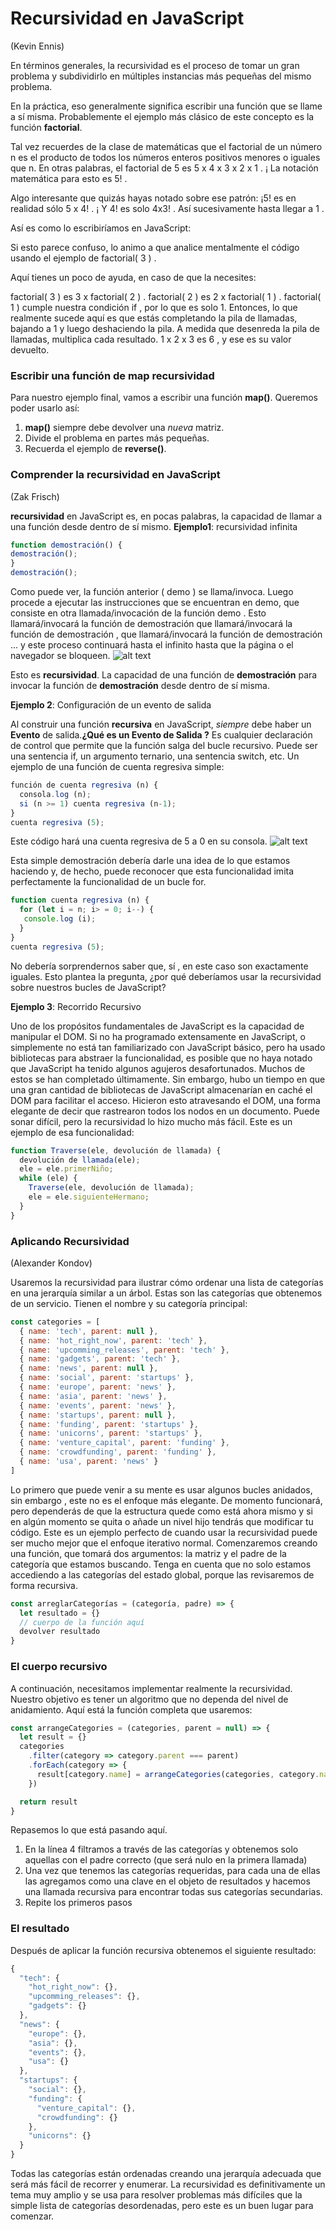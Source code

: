 # Recursividad en JavaScript
(Kevin Ennis)

En términos generales, la recursividad es el proceso de tomar un gran problema y subdividirlo en múltiples instancias más pequeñas del mismo problema. 

En la práctica, eso generalmente significa escribir una función que se llame a sí misma. Probablemente el ejemplo más clásico de este concepto es la función **factorial**.

Tal vez recuerdes de la clase de matemáticas que el factorial de un número n es el producto de todos los números enteros positivos menores o iguales que n. En otras palabras, el factorial de 5 es 5 x 4 x 3 x 2 x 1 . ¡ La notación matemática para esto es 5! .

Algo interesante que quizás hayas notado sobre ese patrón: ¡5! es en realidad sólo 5 x 4! . ¡ Y 4! es solo 4x3! . Así sucesivamente hasta llegar a 1 .

Así es como lo escribiríamos en JavaScript:

Si esto parece confuso, lo animo a que analice mentalmente el código usando el ejemplo de factorial( 3 ) .

Aquí tienes un poco de ayuda, en caso de que la necesites:

factorial( 3 ) es 3 x factorial( 2 ) .
factorial( 2 ) es 2 x factorial( 1 ) .
factorial( 1 ) cumple nuestra condición if , por lo que es solo 1.
Entonces, lo que realmente sucede aquí es que estás completando la pila de llamadas, bajando a 1 y luego deshaciendo la pila. A medida que desenreda la pila de llamadas, multiplica cada resultado. 1 x 2 x 3 es 6 , y ese es su valor devuelto.

### **Escribir una función de map recursividad**

Para nuestro ejemplo final, vamos a escribir una función **map()**.
Queremos poder usarlo así:
1. **map()** siempre debe devolver una *nueva* matriz.
2. Divide el problema en partes más pequeñas. 
3. Recuerda el ejemplo de **reverse()**.

### **Comprender la recursividad en JavaScript**
(Zak Frisch)

**recursividad** en JavaScript es, en pocas palabras, la capacidad de llamar a una función desde dentro de sí mismo. 
**Ejemplo1**: recursividad infinita
```javascript
function demostración() { 
demostración(); 
} 
demostración();
```
Como puede ver, la función anterior ( demo ) se llama/invoca. Luego procede a ejecutar las instrucciones que se encuentran en demo, que consiste en otra llamada/invocación de la función demo . Esto llamará/invocará la función de demostración que llamará/invocará la función de demostración , que llamará/invocará la función de demostración ... y este proceso continuará hasta el infinito hasta que la página o el navegador se bloqueen.
![alt text](https://miro.medium.com/max/1002/0*SlZ9PhUHtnMt-VRX.png)

Esto es **recursividad**. La capacidad de una función de **demostración** para invocar la función de **demostración** desde dentro de sí misma. 

**Ejemplo 2**: Configuración de un evento de salida

Al construir una función **recursiva** en JavaScript, *siempre* debe haber un **Evento** de salida.**¿Qué es un Evento de Salida ?** Es cualquier declaración de control que permite que la función salga del bucle recursivo. Puede ser una sentencia if, un argumento ternario, una sentencia switch, etc.
Un ejemplo de una función de cuenta regresiva simple:

```javascript
función de cuenta regresiva (n) { 
  consola.log (n); 
  si (n >= 1) cuenta regresiva (n-1); 
} 
cuenta regresiva (5);
```
Este código hará una cuenta regresiva de 5 a 0 en su consola.
![alt text](https://miro.medium.com/max/646/1*rYooIjptQIFErSavr-r-pw.png)

Esta simple demostración debería darle una idea de lo que estamos haciendo y, de hecho, puede reconocer que esta funcionalidad imita perfectamente la funcionalidad de un bucle for.
```javascript
function cuenta regresiva (n) { 
  for (let i = n; i> = 0; i--) { 
   console.log (i); 
  } 
} 
cuenta regresiva (5);
```
No debería sorprendernos saber que, sí , en este caso son exactamente iguales. Esto plantea la pregunta, ¿por qué deberíamos usar la recursividad sobre nuestros bucles de JavaScript?

**Ejemplo 3**: Recorrido Recursivo

Uno de los propósitos fundamentales de JavaScript es la capacidad de manipular el DOM. Si no ha programado extensamente en JavaScript, o simplemente no está tan familiarizado con JavaScript básico, pero ha usado bibliotecas para abstraer la funcionalidad, es posible que no haya notado que JavaScript ha tenido algunos agujeros desafortunados. Muchos de estos se han completado últimamente. Sin embargo, hubo un tiempo en que una gran cantidad de bibliotecas de JavaScript almacenarían en caché el DOM para facilitar el acceso. Hicieron esto atravesando el DOM, una forma elegante de decir que rastrearon todos los nodos en un documento.
Puede sonar difícil, pero la recursividad lo hizo mucho más fácil.
Este es un ejemplo de esa funcionalidad:
```javascript
function Traverse(ele, devolución de llamada) { 
  devolución de llamada(ele); 
  ele = ele.primerNiño; 
  while (ele) { 
    Traverse(ele, devolución de llamada); 
    ele = ele.siguienteHermano; 
  } 
}
```
### **Aplicando Recursividad** 
(Alexander Kondov)

Usaremos la recursividad para ilustrar cómo ordenar una lista de categorías en una jerarquía similar a un árbol. Estas son las categorías que obtenemos de un servicio. Tienen el nombre y su categoría principal:
```javascript
const categories = [
  { name: 'tech', parent: null },
  { name: 'hot_right_now', parent: 'tech' },
  { name: 'upcomming_releases', parent: 'tech' },
  { name: 'gadgets', parent: 'tech' },
  { name: 'news', parent: null },
  { name: 'social', parent: 'startups' },
  { name: 'europe', parent: 'news' },
  { name: 'asia', parent: 'news' },
  { name: 'events', parent: 'news' },
  { name: 'startups', parent: null },
  { name: 'funding', parent: 'startups' },
  { name: 'unicorns', parent: 'startups' },
  { name: 'venture_capital', parent: 'funding' },
  { name: 'crowdfunding', parent: 'funding' },
  { name: 'usa', parent: 'news' }
]
```
Lo primero que puede venir a su mente es usar algunos bucles anidados, sin embargo , este no es el enfoque más elegante. De momento funcionará, pero dependerás de que la estructura quede como está ahora mismo y si en algún momento se quita o añade un nivel hijo tendrás que modificar tu código.
Este es un ejemplo perfecto de cuando usar la recursividad puede ser mucho mejor que el enfoque iterativo normal. Comenzaremos creando una función, que tomará dos argumentos: la matriz y el padre de la categoría que estamos buscando. Tenga en cuenta que no solo estamos accediendo a las categorías del estado global, porque las revisaremos de forma recursiva.
```javascript
const arreglarCategorías = (categoría, padre) => { 
  let resultado = {} 
  // cuerpo de la función aquí 
  devolver resultado 
}
```
### **El cuerpo recursivo**
A continuación, necesitamos implementar realmente la recursividad. Nuestro objetivo es tener un algoritmo que no dependa del nivel de anidamiento. Aquí está la función completa que usaremos:
```javascript
const arrangeCategories = (categories, parent = null) => {
  let result = {}
  categories
    .filter(category => category.parent === parent)
    .forEach(category => {
      result[category.name] = arrangeCategories(categories, category.name)
    })

  return result
}
```
Repasemos lo que está pasando aquí.

1. En la línea 4 filtramos a través de las categorías y obtenemos solo aquellas con el padre correcto (que será nulo en la primera llamada)
2. Una vez que tenemos las categorías requeridas, para cada una de ellas las agregamos como una clave en el objeto de resultados y hacemos una llamada recursiva para encontrar todas sus categorías secundarias.
3. Repite los primeros pasos

### **El resultado**
Después de aplicar la función recursiva obtenemos el siguiente resultado:
```javascript
{
  "tech": {
    "hot_right_now": {},
    "upcomming_releases": {},
    "gadgets": {}
  },
  "news": {
    "europe": {},
    "asia": {},
    "events": {},
    "usa": {}
  },
  "startups": {
    "social": {},
    "funding": {
      "venture_capital": {},
      "crowdfunding": {}
    },
    "unicorns": {}
  }
}
```
Todas las categorías están ordenadas creando una jerarquía adecuada que será más fácil de recorrer y enumerar. La recursividad es definitivamente un tema muy amplio y se usa para resolver problemas más difíciles que la simple lista de categorías desordenadas, pero este es un buen lugar para comenzar.